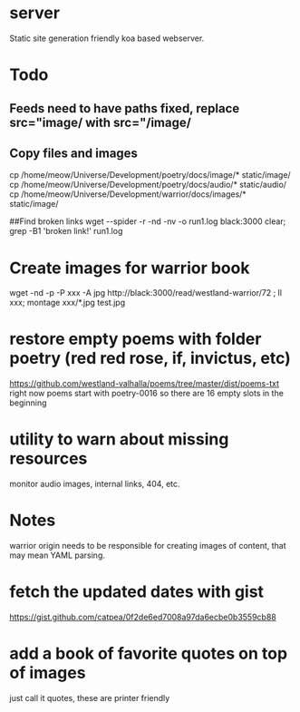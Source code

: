 # server
Static site generation friendly koa based webserver.

# Todo

## Feeds need to have paths fixed, replace src=\"image/ with src=\"/image/

## Copy files and images
cp /home/meow/Universe/Development/poetry/docs/image/* static/image/
cp /home/meow/Universe/Development/poetry/docs/audio/* static/audio/
cp /home/meow/Universe/Development/warrior/docs/images/* static/image/


##Find broken links
wget --spider -r -nd -nv -o run1.log black:3000
clear; grep -B1 'broken link!' run1.log

# Create images for warrior book
wget -nd -p -P xxx -A jpg http://black:3000/read/westland-warrior/72 ; ll xxx; montage xxx/*.jpg test.jpg


# restore empty poems with folder poetry  (red red rose, if, invictus, etc)
https://github.com/westland-valhalla/poems/tree/master/dist/poems-txt
right now poems start with poetry-0016 so there are 16 empty slots in the beginning

# utility to warn about missing resources
monitor audio images, internal links, 404, etc.

# Notes

warrior origin needs to be responsible for creating images of content,
that may mean YAML parsing.

# fetch the updated dates with gist
https://gist.github.com/catpea/0f2de6ed7008a97da6ecbe0b3559cb88

# add a book of favorite quotes on top of images
just call it quotes, these are printer friendly
